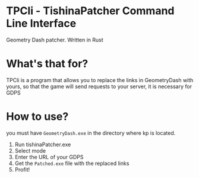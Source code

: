 # TPCli - TishinaPatcher Command Line Interface
Geometry Dash patcher. Written in Rust

# What's that for?
TPCli is a program that allows you to replace the links in GeometryDash with yours, so that the game will send requests to your server, it is necessary for GDPS

# How to use?

you must have `GeometryDash.exe` in the directory where kp is located.

1. Run tishinaPatcher.exe
2. Select mode
3. Enter the URL of your GDPS
4. Get the `Patched.exe` file with the replaced links
5. Profit!
